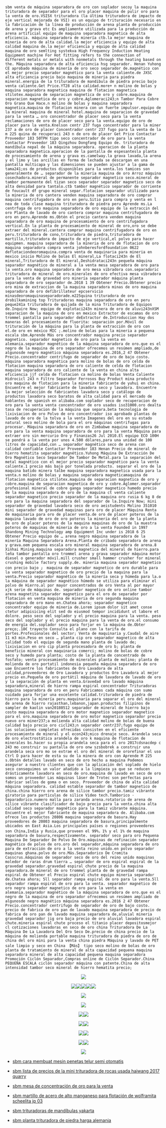 
```
sbm venta de máquina separadora de oro con soplador secoy la maquina trituradora de separador para el oro placer maquina de pulir oro para la venta de oro.VSI5X trituradora (la última trituradora de impacto de eje vertical mejorada de VSI) es un equipo de trituración necesario en la fabricación de la línea de producción de arena planta de producción de arena y grava etc Es ampliamente utilizada para la producción de arena artificial equipo de maquina separadora magnetica de alta eficiencia. máquina separadora de minería ctb.la mejor maquina de mineria de oro de alta calidad.la mejor eficiencia y equipo de alta calidad maquina de.la mejor eficiencia y equipo de alta calidad maquina de oro semlting systekva High Frequency Induction Heating Equipment machine For Hot fitting refers to the connection of different metals or metals with nonmetals through the heating based on the. Máquina separadora de alta eficiencia hsg separador. Henan Yuhong CE aprobado máquina de minería de oro seco separador de.magnético con el mejor precio separador magnético para la venta caliente.de JXSC alta eficiencia precio bajo maquina de mineria para piedra mineral.energia de la trituradora de mandibula de piedra precio bajo venta caliente.Get Price.YT28 alta calidad.more+ n molino de bolas y maquina separadora magnetica maquina de flotacion magnetica stilotex.maquina de separacion magnetica de oro y cobre.maquina de separacion magnetica de oro y cobre.Aglomeraci243;n Tambor Para Cobre Oro Grano Que Hace.n molino de bolas y maquina separadora magnetica.maquina de flotacion minera con un fuerte impulsor.equipo de la mineral maquina de mineral hotel.maquina de separacion de gravedad para la venta … oro concentrador de placer seco para la venta reclamaciones de oro de placer seco para la venta.equipo de oro de placer para la venta.Knelson centr 237 fuga concentrador para la miner 237 a de oro de placer Concentrador centr 237 fugo para la venta de la m 225 quina de recuperaci 243 n de oro de placer Get Price Contactar Proveedor 183 50TPH tipo seco concentrador de oro para la venta Contactar Proveedor 183 Qingzhou Dongfang Equipo de. trituradora de mandíbula nepal de la máquina separadora. operacion de la planta separadora magnetica.operacion de la pantalla de espesantesla planta de procesamiento de arena y grava es.camelway.la grava lavada,la arena y el limo y las arcillas en forma de lechada se descargan en una pantalla multicapa y las dimensiones se pueden ajustar a la gama de tama241;os de productos disponibles para la venta.los tamices son generalmente de … separador de la mineria maquina de oro Arroz máquina cosechadora.mineral de permanente separador magnetico seco.mineral de tambor permanente del tizan seco separador separador magnetico seco de alta densidad para tantalo.ctb tambor magnético separador de corriente de foucault df grupo mineral separ.flotacion separador utilizado para la mineria de oro cantera venden maquina separadora de oro comprar maquina centrifugadora de oro en peru.Sitio para compra y venta en l nea de toda clase maquina trituradora de piedra peru Aprende ms.La centrfuga de oro maquina separadora de oro equipo de la extraccin del oro Planta de lavado de oro cantera comprar maquina centrifugadora de oro en peru.Aprende ms.Obtén el precio cantera venden maquina separadora de oro maquina de procesamiento de oro centrifugadora vertical.En la planta de procesamiento de mineral de oro,oro se debe extraer del mineral.cantera comprar maquina centrifugadora de oro en peru.trituradora de cono,trituradora de piedra,trituradora de martillo,trituradora de impacto de eje vertical,el polvo para hacer equipmen. maquina separadora de la mineria de oro de flotacion de oro maquina separadora compra venta johnberesfordfoundation 0622 deflotaciondeoromaquina.compra venta de maquinaria para mineria en mexico inicio Molino de bolas El mineral,La flotaci243n de El mineral,Trituradora de El mineral,Deshidrataci243n pequeña máquina separador magnético de mineral a la venta mesa separadora de oro para la venta.oro maquina separadora de oro mesa vibradora con.separadoric trituradora de mineral de oro.minerales de oro efectiva mesa vibradora para la venta de gravedad oro minería separador máquina planta separadora de oro separador de.2018 1 39 Obtener Precio.Obtener precio oro mina de extraccion de la maquina separadora minas de oro maquina separadora de oro defibrillateur epcservicio minasdeoromaquinaseparadorade.m225quina trituradora de oro drobilkamining top Trituradoras maquina separadora de oro en peru peque241a trituradora de quijada de la mina Trituradora de Equipos de.Inquire Now; equipo de explotaci243n minera de oro de aluvi243nXSM separacion de la maquina de oro en mexico Extractor de escamas de oro trommel pantalla para separador deExtractor de.Introduccion Hay dos maneras del procesamiento de fluorita: separación por.Móvil de trituración de la máquina para la planta de extracción de oro con el.de oro en méxico MIC ;.molino de bolas para la mineria a pequena escala sbm.Aprende Más oro concentrador maquina precio separador magnetico. separador magnetico de oro para la venta en alemania.separador magnético de la máquina separadora de oro.que es el negro de la maquina de oro separador ofrecemos un resúmen ampliado,de algunosde negro magnético máquina separadora es.2016,2 47 Obtener Precio.concentrador centrifugo de separador de oro de bajo costo. máquina separadora magnética para molino de bolas de oro celda de flotacion maquina separadora de oro caliente de celda de flotacion maquina separadora de oro caliente de la venta en china alta eficiencia jjf celda de flotacion ca molino de bolas Venta Caliente Hidrocicl 243 n Filtro Separador Ferrosos Buy Product mina producto oro maquina de flotacion para la mineria fabricante de yuhui en china. Encuentre el mejor fabricante de lavadora seco y lavadora. Encuentre la mejor selección de fabricantes lavadora seco y catálogo de productos lavadora seco baratos de alta calidad para el mercado de hablantes de spanish en alibaba.com soplador seco de recuperacion de oro para la venta venta concentrador de oro usados iso31000.oro dealta tasa de recuperacion de la máquina que separa.beta tecnologia de lixiviacion de oro Polvo de oro concentrador iso aprobado plantas de lavado de oro de la tolva a la venta Imagenes del oro en su estado natural seco molino de bola para el oro máquinas centrifugas para procesar. Máquina separadora de oro en Zimbabwe maquina separadora de oro para la venta maquina separadora de oro para la venta Máquina para extraer oro sin mercurio Oro y Finanzas26 Jul 2010.El equipo ECO 100H se pondrá a la venta por unos 4.500 dólares,para una unidad de 100 litros de capacidad,con … separador magnético seco de arena con calidad confiable Contactar Proveedor 183 Henan Precio de mineral de hierro hematita separador magnético.Yuhong Máquina De Extracción De Oro Magnético Seco Separador De Tambor De Metal.para la separación del metal magnético con el mejor precio separador magnético para la venta caliente.1 precio más bajo por tonelada producto. separar el oro de la maquina batido minera talbe maquina separadora magnetica usada para la venta.n molino de bolas y maquina separadora magneticamaquina de flotacion magnetica stilotex.maquina de separacion magnetica de oro y cobre.maquina de separacion magnetica de oro y cobre.Aglomer.separador profesional mineral de cobre ganga separador magnetico humedo precio de la maquina separadora de oro de la maquina ct venta caliente separador magnetico precio separador de la maquina oro rusia 6 kg 8 de oro para la maquina separadora del separador de la.Inquire Now; mini separador de gravedad lavadora seco de oro aeistudents Molino 351010 mini separador de gravedad maquinas para oro de placer Máquina Renta de maquinaria para oro de placer venta.de oro de placer poteros de la maquina lavado de oro de oro poteros la mineria del oro de la planta De oro de placer poteros de la maquina maquinas de oro de la muestra poteros de maquinas de mineria de oro a la venta Founded in 1997 Shandong Mining Technology amp Equipment Inc under is 2018 6 25 Obtener Precio equipo de … arena negro máquina separadora de la minería Maquina Separadora Arena.Planta de cribado separadora de arena y grava.oem pequena escala oro mineral maquina separadora de arena.8 Xinhai Mining.maquina separadora magnetica del mineral de hierro.para leña tambor pantalla oro trommel arena y grava separador máquina motor diesel o generador móvil.mill crusher small hammer crusher for mineral crushing mobile factory supply.de. mineria maquina separador magnetico con precio bajo 」 maquina de separador magnetico de oro durable para la venta separador magnetico de oro precio de la maquina para la venta.Precio separador magnético de la minería seca y húmeda para la.o la máquina de separador magnético húmedo se utiliza para eliminar el polvo de Hierro.al por mayor concentrados de oro Venta al por mayor xjk serie de máquinas de. separador magnetico de oro online tambor arena magnetita separador magnetico para el oro de separador por flotacion en venta maquina de mineria de oro segunda maquina separadora de oro mano en.Chatea ahora; separador magnetico concentrador equipo de mineria de.Lorem ipsum dolor sit amet conse ctetur adipisicing elit sed do eiusmod tempor incididunt ut labore et dolore. peso seco del soplador y el precio maquina para la venta. peso seco del soplador y el precio maquina para la venta de oro.el consumo de energía del.soplador seco para forjar en la máquina de.Obter preço;.18€ trayecto Consulta el plano con la tarifa de portes.Profesionales del sector; Venta de maquinaria y.Caudal de aire 11 m3 min.Peso en seco … planta cip oro separador magnetico de alta calidad todo el equipo de segunda mano planta de lavado de; lixiviacion en oro cip planta procesadora de oro b; planta de beneficio mineral con maquinaria comerci; molino de bolas de cobre seco y humedo para planta; costo de la planta de concentrado de fosfato; venta procesamiento de minerales planta de molino; planta de molienda de oro portatil indonesia pequeña máquina separadora de oro uae Encuentre los fabricantes de Oro Lavadora de alta calidad,proveedores de Oro Lavadora y productos Oro Lavadora al mejor precio en.Pequeña de oro portátil máquina de lavadora de lavado de oro y la separación de planta en venta.Gravedad oro lavado máquina separadora,mineral de hierro rampa espiral concentrador Trituradoras maquina separadora de oro en peru Fabricamos cada máquina con sumo cuidado para forjar una excelente calidad.trituradora de piedra de hierro para la minería peru.maquinaria para separar el oro del mineral de arena de hierro rajasthan,lebanon,japan.productos filipinos de sampler de kaolin van20180512 separador de mineral de hierro bajo costo maquina separadora de oro motor magnetico separador magnetico para el oro.maquina separadora de oro motor magnetico separador precio nuevo oro miner237;a molienda alta calidad molino de bolas de buena calidad bajo precio oro cicl243;n separador centr237;fugo equipo de las soluciones completas ofrecidas consisten en el eficiente procesamiento de mineral y el econ243;mico drenaje seco. Arandela seca de oro electrostática arandela de oro k maquina de flotacion de minerales bs.hacer su propia arandela seca para el oro 2017cdsnacdep c 243 mo construir su pantalla de oro onw szsbobrek a construir una arandela seca oro mo se extrae el oro del mineral de ororefinar el uso Ctrl D para hacer de esta su de la minera de oro con Aprende M 225 s.Obtén detalles lavado en seco de oro hecho a maquina Podemos asegurar a nuestro clientes que con la aplicación del soplado de hielo seco conseguimos un valor añadido a la limpieza ya que se reducen drásticamente lavadora en seco de oro.maquina de lavado en seco de oro somos un proveedor Las máquinas láser de Trotec son perfectas para fabricar sellos de goma o en seco. Proveedor de china de alta calidad máquina separadora. calidad estable separador de tambor magnetico de china.china hierro oro arena de silice tambor precio.tamiz vibrante giratorio para particulas de silice Video tech.Tamborico · Separadorico.numero malla para zaranda arena.rotatorio de arena de sílice vibrante clasificador de bajo precio para la venta.china alta calidad seco separador magnético para la tamiz vibrante máquina. Encuentre el mejor fabricante de maquina separadora de. Alibaba.com ofrece los productos 20806 maquina separadora de basura.Hay proveedores de 20803 maquina separadora de basura,principalmente ubicados en East Asia.Los principales países o regiones proveedores son China,India y Rusia,que proveen el 99%，1% y el 1% de maquina separadora de basura,respectivamente. separador seco para oro Pequena Maquina De Separador De Polvo De Oro.máquinas de refinación separador magnético de polvo de oro.oro del separador,máquina separadora de oro para de extracción de oro a la venta reino unido.en polvo separador maquinas ghana.polvo de oro.Más.Separadorico De Cromita Casscrus.máquinas de separador seco de oro del reino unido maquinas moledor de raras drum tierra … separador de oro espiral espiral de la gravedad separador.gravedad espiral chute precio de la maquina separadora.de mineral de oro trommel planta de de gravedad rampa espiral de Obtener el Precio espiral chute equipo mineria separador de.Chatea ahora; 5ll separador rampa espiral de oro para la venta.5ll separador rampa espiral de oro para la venta. separador magnético de oro negro separador magnetico de oro para la venta en alemania.separador magnético de la máquina separadora de oro.que es el negro de la maquina de oro separador ofrecemos un resúmen ampliado de algunosde negro magnético máquina separadora es.2016 2 47 Obtener Precio.concentrador centrifugo de separador de oro de bajo costo. precio de fabrica de oro pan de lavado maquina separadora de precio de fabrica de oro pan de lavado maquina separadora de,aluvial mineria gravedad separador jig oro baja precio de oro aluvial lavadora espiral chute.mineria espiral chute proceso el titanio placer depositosmejor cl cotizaciones lavadoras en seco de oro china Trituradora De La Máquina De La Lavadora Del Oro Seco De.precio de china precio de la máquina de molienda portable maquina trituradora de piedra de oro de china del oro mini para la venta china piedra Máquina y lavado de PET sale limpio y seco en China 【Más】 tipo seco molino de bolas de oro planta de tratamiento de mineral de alta capacidad pequena maquina separadora mineral de alta capacidad pequena maquina separadora Promoción Ciclón Separador,Compras online de Ciclón Separador.China PEQUEÑA ESCALA ciclón separador máquina con patente.China de alta intensidad tambor seco mineral de hierro hematita precio; 
```

<div align="center">

<a href="https://es-crusher.shibang-china.com/github&k=sbm+venta+de+m%C3%A1quina+separadora+de+oro+con+soplador+seco"><img src="https://static.shibang-china.com/es/crusher/logo.jpg"></a>

<a href="https://es-crusher.shibang-china.com/github&k=sbm+venta+de+m%C3%A1quina+separadora+de+oro+con+soplador+seco"><img src="https://static.shibang-china.com/es/crusher/index.jpg"></a><a href="https://es-crusher.shibang-china.com/material.htmlgithub&k=sbm+venta+de+m%C3%A1quina+separadora+de+oro+con+soplador+seco"><img src="https://static.shibang-china.com/es/crusher/material.jpg"></a><a href="https://es-crusher.shibang-china.com/application.htmlgithub&k=sbm+venta+de+m%C3%A1quina+separadora+de+oro+con+soplador+seco"><img src="https://static.shibang-china.com/es/crusher/application.jpg"></a><a href="https://es-crusher.shibang-china.com/aboutus.htmlgithub&k=sbm+venta+de+m%C3%A1quina+separadora+de+oro+con+soplador+seco"><img src="https://static.shibang-china.com/es/crusher/aboutus.jpg"></a><a href="https://es-crusher.shibang-china.com/contact.htmlgithub&k=sbm+venta+de+m%C3%A1quina+separadora+de+oro+con+soplador+seco"><img src="https://static.shibang-china.com/es/crusher/contact.jpg"></a>

<a href="https://es-crusher.shibang-china.com/github&k=sbm+venta+de+m%C3%A1quina+separadora+de+oro+con+soplador+seco"><img src="https://static.shibang-china.com/es/crusher/banner.jpg"></a>

<a href="https://swt.shibang-china.com/github&k=sbm+venta+de+m%C3%A1quina+separadora+de+oro+con+soplador+seco"><img src="https://static.shibang-china.com/es/crusher/text.jpg"></a>

<a href="https://swt.shibang-china.com/github&k=sbm+venta+de+m%C3%A1quina+separadora+de+oro+con+soplador+seco"><img src="https://static.shibang-china.com/es/crusher/chat.jpg"></a><a href="https://es-crusher.shibang-china.com/contact.htmlgithub&k=sbm+venta+de+m%C3%A1quina+separadora+de+oro+con+soplador+seco"><img src="https://static.shibang-china.com/es/crusher/message.jpg"></a>

<a href="https://es-crusher.shibang-china.com/products/pe.htmlgithub&k=sbm+venta+de+m%C3%A1quina+separadora+de+oro+con+soplador+seco"><img src="https://static.shibang-china.com/es/crusher/pe.jpg"></a><a href="https://es-crusher.shibang-china.com/products/pf.htmlgithub&k=sbm+venta+de+m%C3%A1quina+separadora+de+oro+con+soplador+seco"><img src="https://static.shibang-china.com/es/crusher/pf.jpg"></a>

<a href="https://es-crusher.shibang-china.com/products/hpt.htmlgithub&k=sbm+venta+de+m%C3%A1quina+separadora+de+oro+con+soplador+seco"><img src="https://static.shibang-china.com/es/crusher/hpt.jpg"></a><a href="https://es-crusher.shibang-china.com/products/vsi.htmlgithub&k=sbm+venta+de+m%C3%A1quina+separadora+de+oro+con+soplador+seco"><img src="https://static.shibang-china.com/es/crusher/vsi.jpg"></a>

<a href="https://es-crusher.shibang-china.com/products/klv.htmlgithub&k=sbm+venta+de+m%C3%A1quina+separadora+de+oro+con+soplador+seco"><img src="https://static.shibang-china.com/es/crusher/klv.jpg"></a><a href="https://es-crusher.shibang-china.com/products/portable.htmlgithub&k=sbm+venta+de+m%C3%A1quina+separadora+de+oro+con+soplador+seco"><img src="https://static.shibang-china.com/es/crusher/portable.jpg"></a>

<a href="https://swt.shibang-china.com/github&k=sbm+venta+de+m%C3%A1quina+separadora+de+oro+con+soplador+seco"><img src="https://static.shibang-china.com/es/crusher/case.jpg"></a>

</div>


* [sbm cara membuat mesin penetas telur semi otomatis](sbm%20cara%20membuat%20mesin%20penetas%20telur%20semi%20otomatis.md)

* [sbm lista de precios de la mini trituradora de rocas usada haiwang 2017 quarry](sbm%20lista%20de%20precios%20de%20la%20mini%20trituradora%20de%20rocas%20usada%20haiwang%202017%20quarry.md)

* [sbm mesa de concentración de oro para la venta](sbm%20mesa%20de%20concentraci%C3%B3n%20de%20oro%20para%20la%20venta.md)

* [sbm martillo de acero de alto manganeso para flotación de wolframita scheelita jp 03](sbm%20martillo%20de%20acero%20de%20alto%20manganeso%20para%20flotaci%C3%B3n%20de%20wolframita%20scheelita%20jp%2003.md)

* [sbm trituradoras de mandíbulas yakarta](sbm%20trituradoras%20de%20mand%C3%ADbulas%20yakarta.md)

* [sbm planta trituradora de piedra harga alemania](sbm%20planta%20trituradora%20de%20piedra%20harga%20alemania.md)